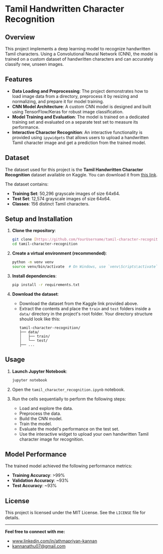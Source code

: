 # Tamil Handwritten Character Recognition

## Overview

This project implements a deep learning model to recognize handwritten Tamil characters. Using a Convolutional Neural Network (CNN), the model is trained on a custom dataset of handwritten characters and can accurately classify new, unseen images.

## Features

-   **Data Loading and Preprocessing**: The project demonstrates how to load image data from a directory, preprocess it by resizing and normalizing, and prepare it for model training.
-   **CNN Model Architecture**: A custom CNN model is designed and built using TensorFlow/Keras for robust image classification.
-   **Model Training and Evaluation**: The model is trained on a dedicated training set and evaluated on a separate test set to measure its performance.
-   **Interactive Character Recognition**: An interactive functionality is provided using `ipywidgets` that allows users to upload a handwritten Tamil character image and get a prediction from the trained model.

## Dataset

The dataset used for this project is the **Tamil Handwritten Character Recognition** dataset available on Kaggle. You can download it from [this link](https://www.kaggle.com/datasets/gauravduttakiit/tamil-handwritten-character-recognition).

The dataset contains:
-   **Training Set**: 50,296 grayscale images of size 64x64.
-   **Test Set**: 12,574 grayscale images of size 64x64.
-   **Classes**: 156 distinct Tamil characters.

## Setup and Installation

1.  **Clone the repository**:
    ```bash
    git clone [https://github.com/YourUsername/tamil-character-recognition.git](https://github.com/YourUsername/tamil-character-recognition.git)
    cd tamil-character-recognition
    ```

2.  **Create a virtual environment (recommended)**:
    ```bash
    python -m venv venv
    source venv/bin/activate  # On Windows, use `venv\Scripts\activate`
    ```

3.  **Install dependencies**:
    ```bash
    pip install -r requirements.txt
    ```

4.  **Download the dataset**:
    -   Download the dataset from the Kaggle link provided above.
    -   Extract the contents and place the `train` and `test` folders inside a `data/` directory in the project's root folder. Your directory structure should look like this:
        ```
        tamil-character-recognition/
        ├── data/
        │   ├── train/
        │   └── test/
        ├── ...
        ```

## Usage

1.  **Launch Jupyter Notebook**:
    ```bash
    jupyter notebook
    ```

2.  Open the `tamil_character_recognition.ipynb` notebook.
3.  Run the cells sequentially to perform the following steps:
    -   Load and explore the data.
    -   Preprocess the data.
    -   Build the CNN model.
    -   Train the model.
    -   Evaluate the model's performance on the test set.
    -   Use the interactive widget to upload your own handwritten Tamil character image for recognition.

## Model Performance

The trained model achieved the following performance metrics:
-   **Training Accuracy**: >99%
-   **Validation Accuracy**: ~93%
-   **Test Accuracy**: ~93%

## License

This project is licensed under the MIT License. See the `LICENSE` file for details.

---

**Feel free to connect with me:**
- www.linkedin.com/in/athmapriyan-kannan
- kannanathu07@gmail.com
